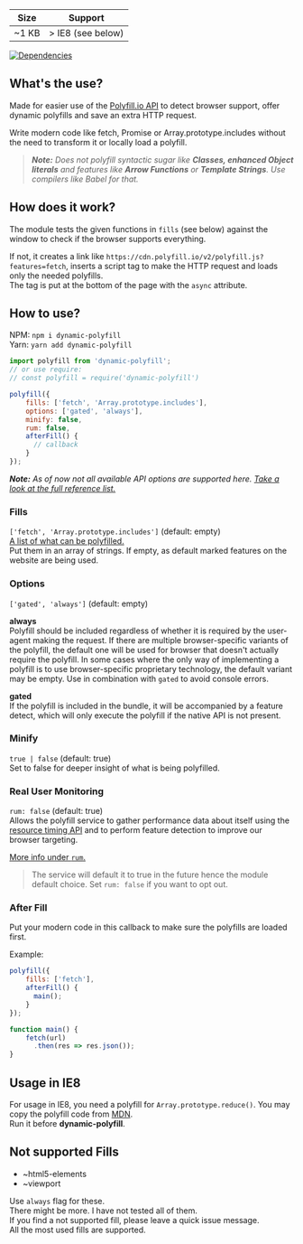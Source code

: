| Size   | Support             |
| ------ | ------------------- |
| ~1 KB  | > IE8 (see below)   |

<p>
    <a href="https://www.npmjs.com/package/dynamic-polyfill"><img src="https://img.shields.io/david/pascalaoms/dynamic-polyfill.svg" alt="Dependencies"></a>
</p>

## What's the use?
Made for easier use of the [Polyfill.io API](polyfill.io) to detect browser support, offer dynamic polyfills and save an extra HTTP request.

Write modern code like fetch, Promise or Array.prototype.includes without the need to transform it or locally load a polyfill.

> _**Note:** Does not polyfill syntactic sugar like **Classes, enhanced Object literals** and features like **Arrow Functions** or **Template Strings**. Use compilers like Babel for that._

## How does it work?
The module tests the given functions in `fills` (see below) against the window to check if the browser supports everything.

If not, it creates a link like `https://cdn.polyfill.io/v2/polyfill.js?features=fetch`, inserts a script tag to make the HTTP request and loads only the needed polyfills.  
The tag is put at the bottom of the page with the `async` attribute.

## How to use?
NPM: `npm i dynamic-polyfill`  
Yarn: `yarn add dynamic-polyfill`

```js
import polyfill from 'dynamic-polyfill';
// or use require:
// const polyfill = require('dynamic-polyfill')

polyfill({
    fills: ['fetch', 'Array.prototype.includes'],
    options: ['gated', 'always'],
    minify: false,
    rum: false,
    afterFill() {
      // callback
    }
});
```

_**Note:** As of now not all available API options are supported here. [Take a look at the full reference list.](https://polyfill.io/v2/docs/api)_

### Fills
`['fetch', 'Array.prototype.includes']` (default: empty)  
[A list of what can be polyfilled.](https://polyfill.io/v2/docs/features/)  
Put them in an array of strings.
If empty, as default marked features on the website are being used.

### Options
`['gated', 'always']` (default: empty)

**always**  
    Polyfill should be included regardless of whether it is required by the user-agent making the request. 
    If there are multiple browser-specific variants of the polyfill, 
    the default one will be used for browser that doesn't actually require the polyfill. 
    In some cases where the only way of implementing a polyfill is to use browser-specific
    proprietary technology, the default variant may be empty. 
    Use in combination with `gated` to avoid console errors.
    
**gated**  
    If the polyfill is included in the bundle, it will be accompanied by a feature detect, which will only execute the polyfill if the native API is not present.

### Minify
`true | false` (default: true)  
Set to false for deeper insight of what is being polyfilled.



### Real User Monitoring
`rum: false` (default: true)  
Allows the polyfill service to gather performance data about itself using the [resource timing API](https://developer.mozilla.org/en-US/docs/Web/API/Resource_Timing_API/Using_the_Resource_Timing_API) and to perform feature detection to improve our browser targeting.

[More info under `rum`.](https://polyfill.io/v2/docs/api)


> The service will default it to true in the future hence the module default choice. Set `rum: false` if you want to opt out.


### After Fill
Put your modern code in this callback to make sure the polyfills are loaded first.

Example:
```js
polyfill({
    fills: ['fetch'],
    afterFill() {
      main();
    }
});

function main() {
    fetch(url)
      .then(res => res.json());
}
```

## Usage in IE8
For usage in IE8, you need a polyfill for `Array.prototype.reduce()`.
You may copy the polyfill code from [MDN](https://developer.mozilla.org/de/docs/Web/JavaScript/Reference/Global_Objects/Array/Reduce).  
Run it before **dynamic-polyfill**.

## Not supported Fills
* ~html5-elements
* ~viewport

Use `always` flag for these.  
There might be more. I have not tested all of them.  
If you find a not supported fill, please leave a quick issue message.  
All the most used fills are supported.
